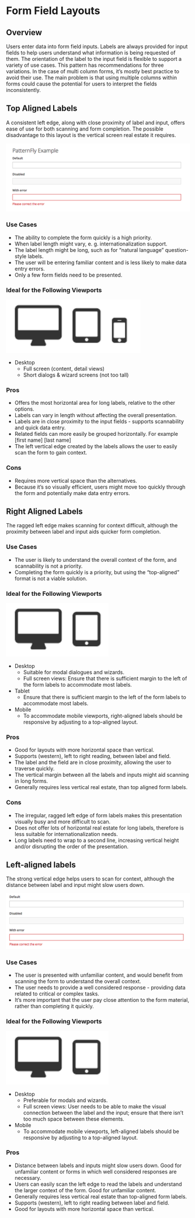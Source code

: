 # Form Field Layouts

## Overview

Users enter data into form field inputs. Labels are always provided for input fields to help users understand what information is being requested of them. The orientation of the label to the input field is flexible to support a variety of use cases. This pattern has recommendations for three variations. In the case of multi column forms, it’s mostly best practice to avoid their use. The main problem is that using multiple columns within forms could cause the potential for users to interpret the fields inconsistently.

## Top Aligned Labels
A consistent left edge, along with close proximity of label and input, offers ease of use for both scanning and form completion. The possible disadvantage to this layout is the vertical screen real estate it requires.

![Top Aligned Labels](img/top-aligned-labels.png)

### Use Cases
* The ability to complete the form quickly is a high priority.
* When label length might vary, e. g. internationalization support.
* The label length might be long, such as for “natural language” question-style labels.
* The user will be entering familiar content and is less likely to make data entry errors.
* Only a few form fields need to be presented.

### Ideal for the Following Viewports
![Top Aligned Labels Viewport Recommendations](img/top-aligned-viewport.png)

* Desktop
  * Full screen (content, detail views)
  * Short dialogs & wizard screens (not too tall)

### Pros
* Offers the most horizontal area for long labels, relative to the other options.
* Labels can vary in length without affecting the overall presentation.
* Labels are in close proximity to the input fields - supports scannability and quick data entry.
* Related fields can more easily be grouped horizontally. For example [first name] [last name]
* The left vertical edge created by the labels allows  the user to easily scan the form to gain context.

### Cons
* Requires more vertical space than the alternatives.
* Because it’s so visually efficient, users might move too quickly through the form and potentially make data entry errors.

## Right Aligned Labels
The ragged left edge makes scanning for context difficult, although the proximity between label and input aids quicker form completion.

### Use Cases
* The user is likely to understand the overall context of the form, and scannability is not a priority.
* Completing the form quickly is a priority, but using the “top-aligned” format is not a viable solution.

### Ideal for the Following Viewports
![Right Aligned Labels Viewport Recommendations](img/right-aligned-viewport.png)

* Desktop
  * Suitable for modal dialogues and wizards.
  * Full screen views: Ensure that there is sufficient margin to the left of the form labels to accommodate most labels.
* Tablet
  * Ensure that there is sufficient margin to the left of the form labels to accommodate most labels.  
* Mobile
  * To accommodate mobile viewports, right-aligned labels should be responsive by adjusting to a top-aligned layout.

### Pros
* Good for layouts with more horizontal space than vertical.
* Supports (western), left to right reading, between label and field.
* The label and the field are in close proximity, allowing the user to traverse quickly.
* The vertical margin between all the labels and inputs might aid scanning in long forms.
* Generally requires less vertical real estate, than top aligned form labels.


### Cons
* The irregular, ragged left edge of form labels makes this presentation visually busy and more difficult to scan.
* Does not offer lots of horizontal real estate for long labels, therefore is less suitable for internationalization needs.
* Long labels need to wrap to a second line, increasing vertical height and/or disrupting the order of the presentation.  

## Left-aligned labels
The strong vertical edge helps users to scan for context, although the distance between label and input might slow users down.

![Left Aligned Labels](img/left-aligned-labels.png)

### Use Cases
* The user is presented with unfamiliar content, and would benefit from scanning the form to understand the overall context.
* The user needs to provide a well considered response - providing data related to critical or complex tasks.  
* It’s more important that the user pay close attention to the form material, rather than completing it quickly.

### Ideal for the Following Viewports
![Right Aligned Labels Viewport Recommendations](img/right-aligned-viewport.png)

* Desktop
  * Preferable for modals and wizards.
  * Full screen views: User needs to be able to make the visual connection between the label and the input; ensure that there isn’t too much space between these elements.
* Mobile
  * To accommodate mobile viewports, left-aligned labels should be responsive by adjusting to a top-aligned layout.

### Pros
* Distance between labels and inputs might slow users down. Good for unfamiliar content or forms in which well considered responses are necessary.
* Users can easily scan the left edge to read the labels and understand the larger context of the form. Good for unfamiliar content.
* Generally requires less vertical real estate than top-aligned form labels.
* Supports (western), left to right reading between label and field.
* Good for layouts with more horizontal space than vertical.
